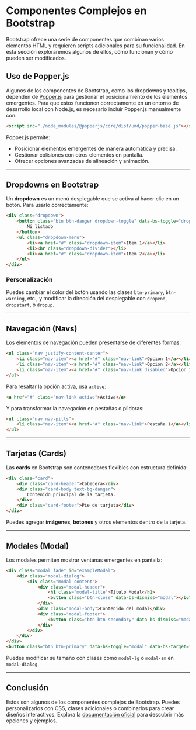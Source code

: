 # Componentes Complejos en Bootstrap

Bootstrap ofrece una serie de componentes que combinan varios elementos HTML y requieren scripts adicionales para su funcionalidad. En esta sección exploraremos algunos de ellos, cómo funcionan y cómo pueden ser modificados.

## Uso de Popper.js

Algunos de los componentes de Bootstrap, como los dropdowns y tooltips, dependen de [Popper.js](https://popper.js.org/) para gestionar el posicionamiento de los elementos emergentes. Para que estos funcionen correctamente en un entorno de desarrollo local con Node.js, es necesario incluir Popper.js manualmente con:

```html
<script src="./node_modules/@popperjs/core/dist/umd/popper-base.js"></script>
```

Popper.js permite:
- Posicionar elementos emergentes de manera automática y precisa.
- Gestionar colisiones con otros elementos en pantalla.
- Ofrecer opciones avanzadas de alineación y animación.

---

## Dropdowns en Bootstrap

Un **dropdown** es un menú desplegable que se activa al hacer clic en un botón. Para usarlo correctamente:

```html
<div class="dropdown">
    <button class="btn btn-danger dropdown-toggle" data-bs-toggle="dropdown">
        Mi listado
    </button>
    <ul class="dropdown-menu">
        <li><a href="#" class="dropdown-item">Item 1</a></li>
        <li><hr class="dropdown-divider"></li>
        <li><a href="#" class="dropdown-item">Item 2</a></li>
    </ul>
</div>
```

### Personalización
Puedes cambiar el color del botón usando las clases `btn-primary`, `btn-warning`, etc., y modificar la dirección del desplegable con `dropend`, `dropstart`, o `dropup`.

---

## Navegación (Navs)

Los elementos de navegación pueden presentarse de diferentes formas:

```html
<ul class="nav justify-content-center">
    <li class="nav-item"><a href="#" class="nav-link">Opcion 1</a></li>
    <li class="nav-item"><a href="#" class="nav-link">Opcion 2</a></li>
    <li class="nav-item"><a href="#" class="nav-link disabled">Opcion 3</a></li>
</ul>
```

Para resaltar la opción activa, usa `active`:
```html
<a href="#" class="nav-link active">Activa</a>
```

Y para transformar la navegación en pestañas o píldoras:
```html
<ul class="nav nav-pills">
    <li class="nav-item"><a href="#" class="nav-link">Pestaña 1</a></li>
</ul>
```

---

## Tarjetas (Cards)

Las **cards** en Bootstrap son contenedores flexibles con estructura definida:

```html
<div class="card">
    <div class="card-header">Cabecera</div>
    <div class="card-body text-bg-danger">
        Contenido principal de la tarjeta.
    </div>
    <div class="card-footer">Pie de tarjeta</div>
</div>
```

Puedes agregar **imágenes**, **botones** y otros elementos dentro de la tarjeta.

---

## Modales (Modal)

Los modales permiten mostrar ventanas emergentes en pantalla:

```html
<div class="modal fade" id="exampleModal">
    <div class="modal-dialog">
        <div class="modal-content">
            <div class="modal-header">
                <h1 class="modal-title">Título Modal</h1>
                <button class="btn-close" data-bs-dismiss="modal"></button>
            </div>
            <div class="modal-body">Contenido del modal</div>
            <div class="modal-footer">
                <button class="btn btn-secondary" data-bs-dismiss="modal">Cerrar</button>
            </div>
        </div>
    </div>
</div>
<button class="btn btn-primary" data-bs-toggle="modal" data-bs-target="#exampleModal">Abrir</button>
```

Puedes modificar su tamaño con clases como `modal-lg` o `modal-sm` en `modal-dialog`.

---

## Conclusión

Estos son algunos de los componentes complejos de Bootstrap. Puedes personalizarlos con CSS, clases adicionales o combinarlos para crear diseños interactivos. Explora la [documentación oficial](https://getbootstrap.com/) para descubrir más opciones y ejemplos.


